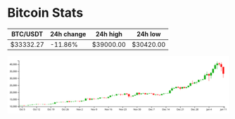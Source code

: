 # Bitcoin Stats

BTC/USDT|24h change|24h high|24h low|
|---|---|---|---|
|$33332.27|-11.86%|$39000.00|$30420.00|

<img src="./chart.svg">
